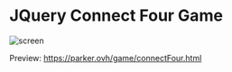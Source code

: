 # JQuery Connect Four Game

![screen](https://i.imgur.com/tLf2p0p.png)

Preview: https://parker.ovh/game/connectFour.html

